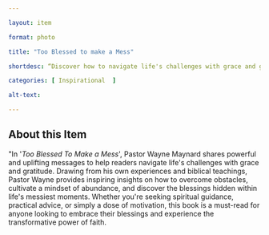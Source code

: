```yaml
--- 

layout: item 

format: photo 

title: "Too Blessed to make a Mess"

shortdesc: “Discover how to navigate life's challenges with grace and gratitude in the inspirational book "_Too Blessed To Make a Mess_" by Pastor Wayne Maynard."

categories: [ Inspirational  ]

alt-text:  

--- 
```


## About this Item 

"In '_Too Blessed To Make a Mess_', Pastor Wayne Maynard shares powerful and uplifting messages to help readers navigate life's challenges with grace and gratitude. Drawing from his own experiences and biblical teachings, Pastor Wayne provides inspiring insights on how to overcome obstacles, cultivate a mindset of abundance, and discover the blessings hidden within life's messiest moments. Whether you're seeking spiritual guidance, practical advice, or simply a dose of motivation, this book is a must-read for anyone looking to embrace their blessings and experience the transformative power of faith.
